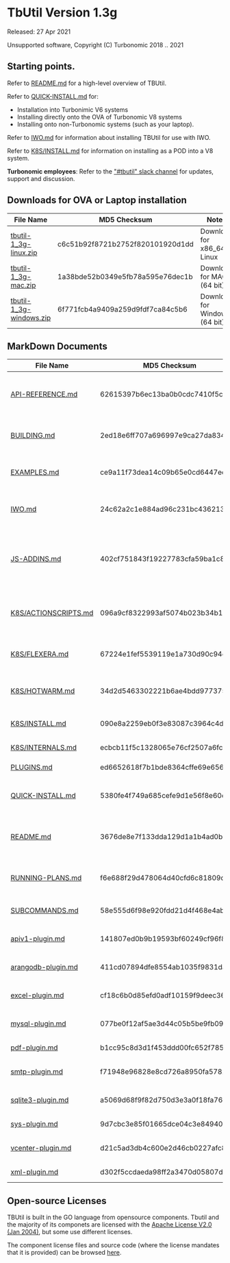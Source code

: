 # TbUtil Version 1.3g

Released: 27 Apr 2021

Unsupported software, Copyright (C) Turbonomic 2018 .. 2021

## Starting points.

Refer to [README.md](../docs/README.md) for a high-level overview of TBUtil.

Refer to [QUICK-INSTALL.md](../docs/QUICK-INSTALL.md) for:

- Installation into Turbonimic V6 systems
- Installing directly onto the OVA of Turbonomic V8 systems
- Installing onto non-Turbonomic systems (such as your laptop).

Refer to [IWO.md](../docs/IWO.md) for information about installing TBUtil for use with IWO.

Refer to [K8S/INSTALL.md](../docs/K8S/INSTALL.md) for information on installing as a POD into a V8 system.

**Turbonomic employees**: Refer to the ["#tbutil" slack channel](https://turbonomic.slack.com/messages/CQCSKJN3Y) for updates, support and discussion.

## Downloads for OVA or Laptop installation

| File Name | MD5 Checksum | Notes |
| --------- | ------------ | ----- |
| [tbutil-1_3g-linux.zip](https:/turbonomic/tbutil/releases/download/1.3g/tbutil-1_3g-linux.zip) | c6c51b92f8721b2752f820101920d1dd | Download for x86_64 Linux |
| [tbutil-1_3g-mac.zip](https:/turbonomic/tbutil/releases/download/1.3g/tbutil-1_3g-mac.zip) | 1a38bde52b0349e5fb78a595e76dec1b | Download for MAC (64 bit) |
| [tbutil-1_3g-windows.zip](https:/turbonomic/tbutil/releases/download/1.3g/tbutil-1_3g-windows.zip) | 6f771fcb4a9409a259d9fdf7ca84c5b6 | Download for Windows (64 bit) |


## MarkDown Documents

| File Name | MD5 Checksum | Notes |
| --------- | ------------ | ----- |
| [API-REFERENCE.md](../docs/API-REFERENCE.md) | 62615397b6ec13ba0b0cdc7410f5c5f9 | REST API Reference (For Turbonomic 6.4.35) |
| [BUILDING.md](../docs/BUILDING.md) | 2ed18e6ff707a696997e9ca27da8348a | TButil 1.3g - Building from source |
| [EXAMPLES.md](../docs/EXAMPLES.md) | ce9a11f73dea14c09b65e0cd6447ec96 | TButil (VERSION) - Example scripts |
| [IWO.md](../docs/IWO.md) | 24c62a2c1e884ad96c231bc436213282 | TBUtil 1.3g IWO Instance Credentials |
| [JS-ADDINS.md](../docs/JS-ADDINS.md) | 402cf751843f19227783cfa59ba1c864 | Add-ins available to TBUtil 1.3g JS formatters and TBScripts |
| [K8S/ACTIONSCRIPTS.md](../docs/K8S/ACTIONSCRIPTS.md) | 096a9cf8322993af5074b023b34b16d5 | TBUtil Template Action Scripts POD |
| [K8S/FLEXERA.md](../docs/K8S/FLEXERA.md) | 67224e1fef5539119e1a730d90c94c3a | TBUtil Flexera intergration POD |
| [K8S/HOTWARM.md](../docs/K8S/HOTWARM.md) | 34d2d5463302221b6ae4bdd9773757e6 | TBUtil Hot/Warm Standby POD |
| [K8S/INSTALL.md](../docs/K8S/INSTALL.md) | 090e8a2259eb0f3e83087c3964c4d733 | Installing TBUtil PODs |
| [K8S/INTERNALS.md](../docs/K8S/INTERNALS.md) | ecbcb11f5c1328065e76cf2507a6fc7b | TBUtil POD Internals. |
| [PLUGINS.md](../docs/PLUGINS.md) | ed6652618f7b1bde8364cffe69e6565c | TB Script Plugins |
| [QUICK-INSTALL.md](../docs/QUICK-INSTALL.md) | 5380fe4f749a685cefe9d1e56f8e60cc | TBUtil 1.3g Quick Install Guide. |
| [README.md](../docs/README.md) | 3676de8e7f133dda129d1a1b4ad0bdde | TButil 1.3g - Turbonomic Command-Line Utility |
| [RUNNING-PLANS.md](../docs/RUNNING-PLANS.md) | f6e688f29d478064d40cfd6c81809d23 | Running plans with tbutil 1.1n or later. |
| [SUBCOMMANDS.md](../docs/SUBCOMMANDS.md) | 58e555d6f98e920fdd21d4f468e4ab9c | TBUtil 1.3g Sub Commands |
| [apiv1-plugin.md](../docs/apiv1-plugin.md) | 141807ed0b9b19593bf60249cf96f832 | API V1 plugin for TBUtil |
| [arangodb-plugin.md](../docs/arangodb-plugin.md) | 411cd07894dfe8554ab1035f9831dacc | ArangoDB plugin for TBUtil |
| [excel-plugin.md](../docs/excel-plugin.md) | cf18c6b0d85efd0adf10159f9deec364 | EXCEL plugin for TBUtil |
| [mysql-plugin.md](../docs/mysql-plugin.md) | 077be0f12af5ae3d44c05b5be9fb09ef | MySQL Plugin for TBUtil |
| [pdf-plugin.md](../docs/pdf-plugin.md) | b1cc95c8d3d1f453ddd00fc652f785bc | PDF Plugin for TBUtil |
| [smtp-plugin.md](../docs/smtp-plugin.md) | f71948e96828e8cd726a8950fa5782ec | SMTP Plugin for TBUtil |
| [sqlite3-plugin.md](../docs/sqlite3-plugin.md) | a5069d68f9f82d750d3e3a0f18fa7658 | SqLite3 Plugin for TBUtil |
| [sys-plugin.md](../docs/sys-plugin.md) | 9d7cbc3e85f01665dce04c3e849408e4 | SYS Plugin for TBUtil |
| [vcenter-plugin.md](../docs/vcenter-plugin.md) | d21c5ad3db4c600e2d46cb0227afc807 | vCenter plugin for TBUtil |
| [xml-plugin.md](../docs/xml-plugin.md) | d302f5ccdaeda98ff2a3470d05807da1 | XML Plugin for TBUtil |


## Open-source Licenses

TBUtil is built in the GO language from opensource components. Tbutil and the majority of its componets are licensed with the [Apache License V2.0 (Jan 2004)](../licenses/git.turbonomic.com/cs/turbo-util/LICENSE), but some use different licenses.

The component license files and source code (where the license mandates that it is provided) can be browsed [here](../licenses).
